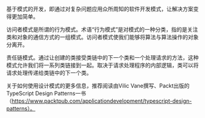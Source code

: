 基于模式的开发，即通过对复杂问题应用众所周知的软件开发模式，让解决方案变得更加简单。

访问者模式是所谓的行为模式。术语“行为模式”是对模式的一种分类，指的是关注类和对象的通信方式的一组模式。访问者模式使我们能够将算法与算法操作的对象分离开。

责任链模式。通过让创建的类接受类链中的下一个类和一个处理请求的方法，这种模式允许我们将一系列类链接到一起。取决于请求处理程序的内部逻辑，类可以将请求处理传递给类链中的下一个类。


关于如何使用设计模式的更多信息，推荐阅读由Vilic Vane撰写、Packt出版的TypeScript Design Patterns一书（https://www.packtpub.com/applicationdevelopment/typescript-design-patterns）。

